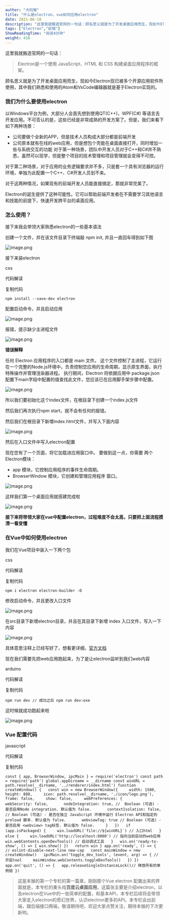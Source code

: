 ```yaml
---
author: "大码猴"
title: "什么是electron，vue如何应用electron"
date: 2021-06-18
description: "这里我就搬造官网的一句话：顾名思义就是为了开发桌面应用而生，现如今Electron现已被多个开源应用软件所使用，其中我们熟悉和使用的Atom和VsCode编辑器就是基于Electron实现的。"
tags: ["Electron","前端"]
ShowReadingTime: "阅读4分钟"
weight: 410
---
```

这里我就搬造官网的一句话：

> Electron是一个使用 JavaScript、HTML 和 CSS 构建桌面应用程序的框架。

顾名思义就是为了开发桌面应用而生，现如今Electron现已被多个开源应用软件所使用，其中我们熟悉和使用的Atom和VsCode编辑器就是基于Electron实现的。

### 我们为什么要使用electron

以Windows平台为例，大部分人会首先想到使用QT(C++)，WPF(C#) 等语言去开发应用。不可否认的是，这些已经是非常成熟的开发方案了。但是，我们来看下如下两种场景：

*   公司要做个全新的APP，但是技术人员构成大部分都是前端开发
*   公司原本就有在线的web应用，但是想包个壳能在桌面直接打开，同时增加一些与系统交互的功能 对于第一种场景，团队中开发人员对于C++和C#并不熟悉，虽然可以现学，但是整个项目的技术管理和项目管理就会变得不可控。

对于第二种场景，对于应用的业务逻辑要求并不多，只是套一个具有浏览器的运行环境，单独为此配置一个C++、C#开发人员划不来。

对于这两种情况，如果现有的前端开发人员能直接搞定，那就非常完美了。

Electron的诞生提供了这种可能性。它可以帮助前端开发者在不需要学习其他语言和技能的前提下，快速开发跨平台的桌面应用。

### 怎么使用？

接下来我会带领大家熟悉electron的一些基本语法

创建一个文件，并在该文件目录下终端敲 npm init, 并且一直回车得到如下图

![image.png](https://p9-juejin.byteimg.com/tos-cn-i-k3u1fbpfcp/ce64f056c45440ee82cf5d2740e35693~tplv-k3u1fbpfcp-zoom-in-crop-mark:1512:0:0:0.awebp)

接下来装electron

css

 代码解读

复制代码

`npm install --save-dev electron` 

配置启动命令，并且启动应用

![image.png](https://p1-juejin.byteimg.com/tos-cn-i-k3u1fbpfcp/e50c863a34d3484b85110310ffcb400c~tplv-k3u1fbpfcp-zoom-in-crop-mark:1512:0:0:0.awebp)

报错，提示缺少主进程文件

![image.png](https://p6-juejin.byteimg.com/tos-cn-i-k3u1fbpfcp/33ebb29a7d80482a88c931f4d7849496~tplv-k3u1fbpfcp-zoom-in-crop-mark:1512:0:0:0.awebp)

**错误解释**

任何 Electron 应用程序的入口都是 main 文件。 这个文件控制了主进程，它运行在一个完整的Node.js环境中，负责控制您应用的生命周期，显示原生界面，执行特殊操作并管理渲染器进程。 执行期间，Electron 将依据应用中 package.json配置下main字段中配置的值查找此文件，您应该已在应用脚手架步骤中配置。

![image.png](https://p6-juejin.byteimg.com/tos-cn-i-k3u1fbpfcp/471a0fac8109402d93bfbb467b2bd750~tplv-k3u1fbpfcp-zoom-in-crop-mark:1512:0:0:0.awebp)

所以我们要初始化这个index文件，在根目录下创建一个index.js文件

然后我们再次执行npm start，就不会有任何的报错。

然后我们在根目录下新增index.html文件，并写入下面内容

![image.png](https://p1-juejin.byteimg.com/tos-cn-i-k3u1fbpfcp/4875715855664dcea1b3990c3c87c6cd~tplv-k3u1fbpfcp-zoom-in-crop-mark:1512:0:0:0.awebp)

然后在入口文件中写入electron配置

现在您有了一个页面，将它加载进应用窗口中。 要做到这一点，你需要 两个Electron模块：

*   app 模块，它控制应用程序的事件生命周期。
*   BrowserWindow 模块，它创建和管理应用程序 窗口。

![image.png](https://p1-juejin.byteimg.com/tos-cn-i-k3u1fbpfcp/d7d3d62102884ab4955f8d308e39d1cf~tplv-k3u1fbpfcp-zoom-in-crop-mark:1512:0:0:0.awebp)

这样我们第一个桌面应用就搭建完成啦

![image.png](https://p6-juejin.byteimg.com/tos-cn-i-k3u1fbpfcp/138a909fa1ea488a9f82a11d4160613b~tplv-k3u1fbpfcp-zoom-in-crop-mark:1512:0:0:0.awebp)

**接下来将带领大家在vue中配置electron，过程难度不会太高，只要把上面流程摸清一看变懂**

### 在Vue中如何使用electron

我们在Vue项目中装入一下两个包

css

 代码解读

复制代码

 `npm i electron electron-builder -D`

修改启动命令，并且更改入口文件

![image.png](https://p9-juejin.byteimg.com/tos-cn-i-k3u1fbpfcp/69bfb0fb9b3f462796d5e8a768b7a954~tplv-k3u1fbpfcp-zoom-in-crop-mark:1512:0:0:0.awebp)

在src目录下新增electron目录，并且在其目录下新增 index 入口文件，写入一下内容

![image.png](https://p6-juejin.byteimg.com/tos-cn-i-k3u1fbpfcp/e00526a7bafa490ea4c624a4b0d6b0f5~tplv-k3u1fbpfcp-zoom-in-crop-mark:1512:0:0:0.awebp)

具体意思注释上已经写好了，想看更详细，[官方文档](https://link.juejin.cn?target=https%3A%2F%2Fwww.electronjs.org%2Fdocs%2Fapi%2Fbrowser-window "https://www.electronjs.org/docs/api/browser-window")

现在我们需要先把web应用跑起来，为了是让electron监听到我们web内容

arduino

 代码解读

复制代码

`npm run dev // 成功之后 npm run dev:exe`

这时候就成功跑起来啦

![image.png](https://p9-juejin.byteimg.com/tos-cn-i-k3u1fbpfcp/143c86e7d7ad49de82792923b95a6c14~tplv-k3u1fbpfcp-zoom-in-crop-mark:1512:0:0:0.awebp)

### Vue 配置代码

javascript

 代码解读

复制代码

``const { app, BrowserWindow, ipcMain } = require('electron') const path = require('path') global.appDirname = __dirname const winURL = path.resolve(__dirname, '../renderer/index.html') function createWindow() {   const win = new BrowserWindow({     width: 1580,     height: 888,     icon: path.resolve(__dirname, './icon/logo.png'),     frame: false,     show: false,     webPreferences: {       webSecurity: false,       nodeIntegration: true, //  Boolean (可选) - 是否启用Node integration. 默认值为 false.       contextIsolation: false, // Boolean (可选) - 是否在独立 JavaScript 环境中运行 Electron API和指定的preload 脚本. 默认值为 false.       webviewTag: true // Boolean (可选) - 是否启用 <webview> tag标签. 默认值为 false.     }   })   if (app.isPackaged) {     win.loadURL(`file://${winURL}`) // 入口html   } else {     win.loadURL('http://localhost:8080') // 指向当前启动的web应用     win.webContents.openDevTools() // 启动调试工具   }   win.on('ready-to-show', () => { win.show() })   return win } app.on('ready', () => {   // eslint-disable-next-line new-cap   const mainWindow = new createWindow()   ipcMain.on('toggle_dev_tools', (event, arg) => { // 开启tool     mainWindow.webContents.toggleDevTools()   }) }) app.on('quit', () => {   app.releaseSingleInstanceLock()// 释放所有的单例锁 })``

> 这是本猴的第一个专栏的第一篇章，刚刚那个Vue electron 配置出来的界面就是，本专栏的重头戏**百度云桌面应用**，这篇张主要是介绍electron，以及electron在Vue中的一些简单的配置，和基本API，本专栏后续将会带领大家走入electron的奇幻世界，认识electron更多的API。本专栏会出前端，跟后端接口两端，敬请期待吧，欢迎大家点赞关注，期待本猴的下次更新哟。